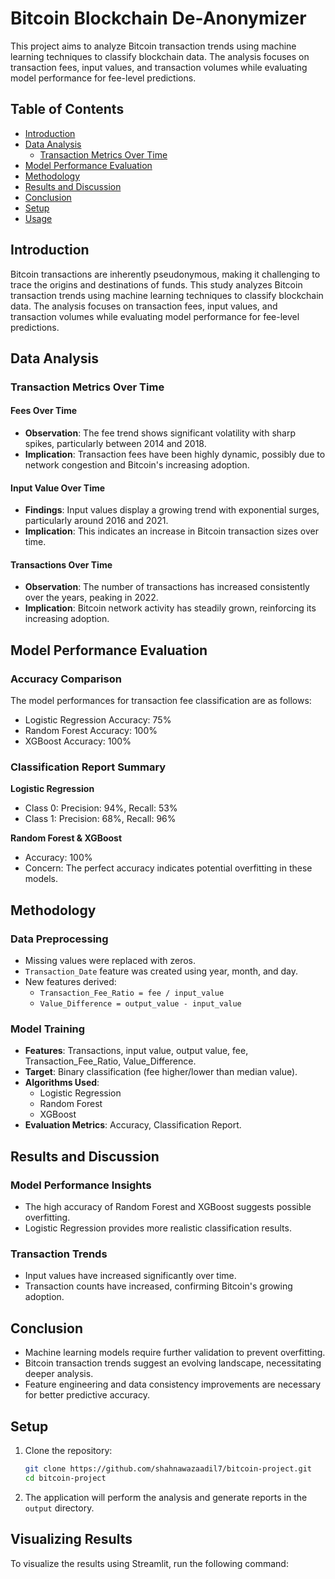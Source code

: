 # Bitcoin Blockchain De-Anonymizer

This project aims to analyze Bitcoin transaction trends using machine learning techniques to classify blockchain data. The analysis focuses on transaction fees, input values, and transaction volumes while evaluating model performance for fee-level predictions.

## Table of Contents

- [Introduction](#introduction)
- [Data Analysis](#data-analysis)
  - [Transaction Metrics Over Time](#transaction-metrics-over-time)
- [Model Performance Evaluation](#model-performance-evaluation)
- [Methodology](#methodology)
- [Results and Discussion](#results-and-discussion)
- [Conclusion](#conclusion)
- [Setup](#setup)
- [Usage](#usage)

## Introduction

Bitcoin transactions are inherently pseudonymous, making it challenging to trace the origins and destinations of funds. This study analyzes Bitcoin transaction trends using machine learning techniques to classify blockchain data. The analysis focuses on transaction fees, input values, and transaction volumes while evaluating model performance for fee-level predictions.

## Data Analysis

### Transaction Metrics Over Time

#### Fees Over Time
- **Observation**: The fee trend shows significant volatility with sharp spikes, particularly between 2014 and 2018.
- **Implication**: Transaction fees have been highly dynamic, possibly due to network congestion and Bitcoin's increasing adoption.

#### Input Value Over Time
- **Findings**: Input values display a growing trend with exponential surges, particularly around 2016 and 2021.
- **Implication**: This indicates an increase in Bitcoin transaction sizes over time.

#### Transactions Over Time
- **Observation**: The number of transactions has increased consistently over the years, peaking in 2022.
- **Implication**: Bitcoin network activity has steadily grown, reinforcing its increasing adoption.

## Model Performance Evaluation

### Accuracy Comparison
The model performances for transaction fee classification are as follows:
- Logistic Regression Accuracy: 75%
- Random Forest Accuracy: 100%
- XGBoost Accuracy: 100%

### Classification Report Summary
**Logistic Regression**
- Class 0: Precision: 94%, Recall: 53%
- Class 1: Precision: 68%, Recall: 96%

**Random Forest & XGBoost**
- Accuracy: 100%
- Concern: The perfect accuracy indicates potential overfitting in these models.

## Methodology

### Data Preprocessing
- Missing values were replaced with zeros.
- `Transaction_Date` feature was created using year, month, and day.
- New features derived:
  - `Transaction_Fee_Ratio = fee / input_value`
  - `Value_Difference = output_value - input_value`

### Model Training
- **Features**: Transactions, input value, output value, fee, Transaction_Fee_Ratio, Value_Difference.
- **Target**: Binary classification (fee higher/lower than median value).
- **Algorithms Used**:
  - Logistic Regression
  - Random Forest
  - XGBoost
- **Evaluation Metrics**: Accuracy, Classification Report.

## Results and Discussion

### Model Performance Insights
- The high accuracy of Random Forest and XGBoost suggests possible overfitting.
- Logistic Regression provides more realistic classification results.

### Transaction Trends
- Input values have increased significantly over time.
- Transaction counts have increased, confirming Bitcoin's growing adoption.

## Conclusion

- Machine learning models require further validation to prevent overfitting.
- Bitcoin transaction trends suggest an evolving landscape, necessitating deeper analysis.
- Feature engineering and data consistency improvements are necessary for better predictive accuracy.

## Setup

1. Clone the repository:
   ```sh
   git clone https://github.com/shahnawazaadil7/bitcoin-project.git
   cd bitcoin-project
   ```

5. The application will perform the analysis and generate reports in the `output` directory.

## Visualizing Results

To visualize the results using Streamlit, run the following command: